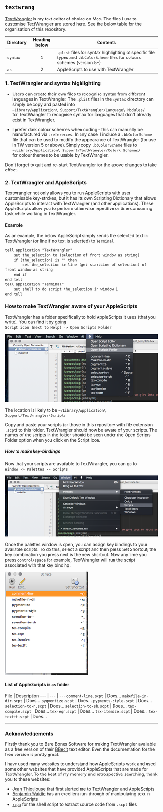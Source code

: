 ## `textwrang`
[TextWrangler](http://www.barebones.com/products/textwrangler/ "Thank you Bare Bones Software!") is my text editor of choice on Mac. The files I use to customise TextWrangler are stored here. See the below table for the organisation of this repository.

Directory | Heading below | Contents
--- | :---: | --- 
`syntax` | 1 | `.plist` files for syntax highlighting of specific file types and `.bbColorScheme` files for colours schemes (version 5+)
`as` | 2 | AppleScripts to use with TextWrangler



### 1. TextWrangler and syntax highlighting

* Users can create their own files to recognise syntax from different languages in TextWrangler. The `.plist` files in the `syntax` directory can simply be copy and pasted into  
   `~Library/Application\ Support/TextWrangler/Language\ Modules/`  
for TextWrangler to recognise syntax for languages that don't already exist in TextWrangler.

* I prefer dark colour schemes when coding - this can manually be manufactured via `preferences`. In any case, I include a `.bbColorScheme` file that can be used to modify the appearance of TextWrangler (for use in TW version 5 or above). Simply copy `.bbColorScheme` files to  
   `~/Library/Application\ Support/TextWrangler/Color\ Schemes/`  
for colour themes to be usable by TextWrangler.

Don't forget to quit and re-start TextWrangler for the above changes to take effect.

### 2. TextWrangler and AppleScripts

Textwrangler not only allows you to run AppleScripts with user customisable key-strokes, but it has its own Scripting Dictionary that allows AppleScripts to interact with TextWrangler (and other applications). These AppleScripts allow you to perform otherwise repetitive or time consuming task while working in TextWrangler.

#### Example
As an example, the below AppleScript simply sends the selected text in TextWrangler (or line if no text is selected) to `Terminal`.
```AppleScript
tell application "TextWrangler"
    set the_selection to (selection of front window as string)
    if (the_selection) is "" then
        set the_selection to line (get startLine of selection) of front window as string
    end if
end tell
tell application "Terminal"
    set shell to do script the_selection in window 1
end tell
```

### How to make TextWrangler aware of your AppleScripts

TextWrangler has a folder specifically to hold AppleScripts it uses (that you write). You can find it by going  
   `Script icon (next to Help) -> Open Scripts Folder`

![](https://github.com/tystan/textwrang/blob/master/fig/open-scrpt-folder.png)

The location is likely to be `~/Library/Application\ Support/TextWrangler/Scripts`

Copy and paste your scripts (or those in this repository with file extension `.scpt`) to this folder. TextWrangler should now be aware of your scripts. The names of the scripts in the folder should be seen under the Open Scripts Folder option when you click on the Script icon.

##### How to make key-bindings

Now that your scripts are available to TextWrangler, you can go to  
   `Window -> Palettes -> Scripts`

![](https://github.com/tystan/textwrang/blob/master/fig/open-palettes.png)

Once the palettes window is open, you can assign key bindings to your available scripts. To do this, select a script and then press Set Shortcut; the key combination you press next is the new shortcut. Now any time you press `control+space` for example, TextWrangler will run the script associated with that key binding.

![](https://github.com/tystan/textwrang/blob/master/fig/shortcut-palette.png)

#### List of AppleScripts in `as` folder 

File | Description
--- | --- | ---
`comment-line.scpt`  | Does... 
`makefile-in-dir.scpt`  | Does... 
`pygmentize.scpt`  | Does... 
`pygments-style.scpt`  | Does... 
`selection-to-r.scpt`  | Does... 
`selection-to-sh.scpt`  | Does... 
`tex-compile.scpt`  | Does... 
`tex-eqn.scpt`  | Does... 
`tex-itemize.scpt`  | Does... 
`tex-texttt.scpt`  | Does... 

		

---

### Acknowledgements

Firstly thank you to Bare Bones Software for making TextWrangler available as a free version of their [BBedit](http://www.barebones.com/products/bbedit/) text editor. Even the documentation for the free version is pretty great.

I have used many websites to understand how AppleScripts work and used some other websites that have provided AppleScripts that are made for TextWrangler. To the best of my memory and retrospective searching, thank you to these websites:
* [Jean Thioulouse](http://pbil.univ-lyon1.fr/JTHome/SendSelToR.txt) that first alerted me to TextWrangler and AppleScripts
* [Benjamin Waldie](http://www.mactech.com/articles/mactech/Vol.21/21.07/WorkingWithText/index.html) has an excellent run-through of manipulating text in AppleScripts
* [`rupa`](https://github.com/rupa/applescript) for the shell script to extract source code from `.scpt` files


